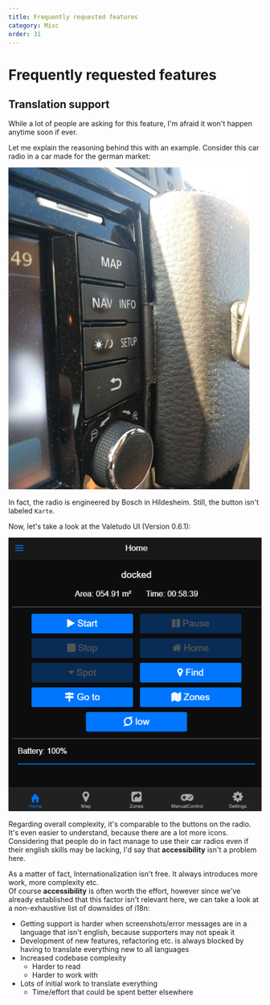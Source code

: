 ```yaml
---
title: Frequently requested features
category: Misc
order: 31
---
```

# Frequently requested features

## Translation support

While a lot of people are asking for this feature, I'm afraid it won't happen anytime soon if ever.

Let me explain the reasoning behind this with an example. Consider this car radio in a car made for the german market:

![Bosch Car Radio](./img/car_radio.jpg)

In fact, the radio is engineered by Bosch in Hildesheim. Still, the button isn't labeled `Karte`.

Now, let's take a look at the Valetudo UI (Version 0.6.1):

![Valetudo 0.6.1 UI](./img/valetudo-ui.png)

Regarding overall complexity, it's comparable to the buttons on the radio.
It's even easier to understand, because there are a lot more icons. <br/>
Considering that people do in fact manage to use their car radios even if their english skills may be lacking,
I'd say that **accessibility** isn't a problem here.


As a matter of fact, Internationalization isn't free. It always introduces more work, more complexity etc.<br/>
Of course **accessibility** is often worth the effort, however since we've already established that this factor isn't relevant here, 
we can take a look at a non-exhaustive list of downsides of i18n:

* Getting support is harder when screenshots/error messages are in a language that isn't english, because supporters may not speak it
* Development of new features, refactoring etc. is always blocked by having to translate everything new to all languages
* Increased codebase complexity
    * Harder to read
    * Harder to work with
* Lots of initial work to translate everything
    * Time/effort that could be spent better elsewhere
